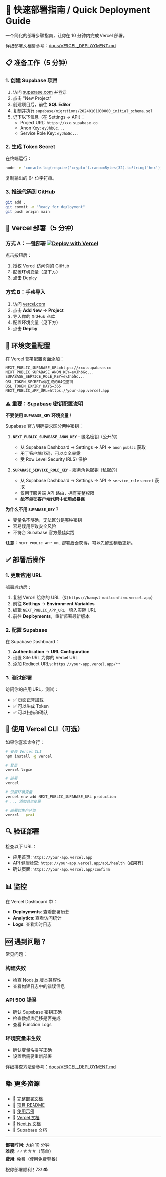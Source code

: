# 🚀 快速部署指南 / Quick Deployment Guide

一个简化的部署步骤指南，让你在 10 分钟内完成 Vercel 部署。

详细部署文档请参考：[docs/VERCEL_DEPLOYMENT.md](./docs/VERCEL_DEPLOYMENT.md)

## 📋 准备工作（5 分钟）

### 1. 创建 Supabase 项目

1. 访问 [supabase.com](https://supabase.com) 并登录
2. 点击 "New Project"
3. 创建项目后，前往 **SQL Editor**
4. 复制并执行 `supabase/migrations/20240101000000_initial_schema.sql`
5. 记下以下信息（在 Settings → API）：
   - Project URL: `https://xxx.supabase.co`
   - Anon Key: `eyJhbGc...`
   - Service Role Key: `eyJhbGc...`

### 2. 生成 Token Secret

在终端运行：

```bash
node -e "console.log(require('crypto').randomBytes(32).toString('hex'))"
```

复制输出的 64 位字符串。

### 3. 推送代码到 GitHub

```bash
git add .
git commit -m "Ready for deployment"
git push origin main
```

## 🚀 Vercel 部署（5 分钟）

### 方式 A：一键部署 [![Deploy with Vercel](https://vercel.com/button)](https://vercel.com/new/clone?repository-url=https://github.com/你的用户名/hamqsl-mailconfirm)

点击按钮后：
1. 授权 Vercel 访问你的 GitHub
2. 配置环境变量（见下方）
3. 点击 Deploy

### 方式 B：手动导入

1. 访问 [vercel.com](https://vercel.com)
2. 点击 **Add New** → **Project**
3. 导入你的 GitHub 仓库
4. 配置环境变量（见下方）
5. 点击 **Deploy**

## 🔑 环境变量配置

在 Vercel 部署配置页面添加：

```env
NEXT_PUBLIC_SUPABASE_URL=https://xxx.supabase.co
NEXT_PUBLIC_SUPABASE_ANON_KEY=eyJhbGc...
SUPABASE_SERVICE_ROLE_KEY=eyJhbGc...
QSL_TOKEN_SECRET=你生成的64位密钥
QSL_TOKEN_EXPIRY_DAYS=365
NEXT_PUBLIC_APP_URL=https://your-app.vercel.app
```

### ⚠️ 重要：Supabase 密钥配置说明

**不要使用 `SUPABASE_KEY` 环境变量！**

Supabase 官方明确要求区分两种密钥：

1. **`NEXT_PUBLIC_SUPABASE_ANON_KEY`** - 匿名密钥（公开的）
   - 从 Supabase Dashboard → Settings → API → `anon` `public` 获取
   - 用于客户端代码，可以安全暴露
   - 受 Row Level Security (RLS) 保护

2. **`SUPABASE_SERVICE_ROLE_KEY`** - 服务角色密钥（私密的）
   - 从 Supabase Dashboard → Settings → API → `service_role` `secret` 获取
   - 仅用于服务端 API 路由，拥有完整权限
   - **绝不能在客户端代码中使用或暴露**

**为什么不用 `SUPABASE_KEY`？**
- 变量名不明确，无法区分是哪种密钥
- 容易误用导致安全风险
- 不符合 Supabase 官方最佳实践

**注意**：`NEXT_PUBLIC_APP_URL` 部署后会获得，可以先留空稍后更新。

## ✅ 部署后操作

### 1. 更新应用 URL

部署成功后：
1. 复制 Vercel 给你的 URL（如 `https://hamqsl-mailconfirm.vercel.app`）
2. 前往 **Settings** → **Environment Variables**
3. 编辑 `NEXT_PUBLIC_APP_URL`，填入实际 URL
4. 前往 **Deployments**，重新部署最新版本

### 2. 配置 Supabase

在 Supabase Dashboard：
1. **Authentication** → **URL Configuration**
2. 设置 Site URL 为你的 Vercel URL
3. 添加 Redirect URLs: `https://your-app.vercel.app/**`

### 3. 测试部署

访问你的应用 URL，测试：
- ✅ 页面正常加载
- ✅ 可以生成 Token
- ✅ 可以扫描和确认

## 🎯 使用 Vercel CLI（可选）

如果你喜欢命令行：

```bash
# 安装 Vercel CLI
npm install -g vercel

# 登录
vercel login

# 部署
vercel

# 设置环境变量
vercel env add NEXT_PUBLIC_SUPABASE_URL production
# ... 添加其他变量

# 部署到生产环境
vercel --prod
```

## 🔍 验证部署

检查以下 URL：
- 应用首页: `https://your-app.vercel.app`
- API 健康检查: `https://your-app.vercel.app/api/health`（如果有）
- 确认页面: `https://your-app.vercel.app/confirm`

## 📊 监控

在 Vercel Dashboard 中：
- **Deployments**: 查看部署历史
- **Analytics**: 查看访问统计
- **Logs**: 查看实时日志

## 🆘 遇到问题？

常见问题：

### 构建失败
- 检查 Node.js 版本兼容性
- 查看构建日志中的错误信息

### API 500 错误
- 确认 Supabase 密钥正确
- 检查数据库迁移是否完成
- 查看 Function Logs

### 环境变量未生效
- 确认变量名拼写正确
- 设置后需要重新部署

详细排查方法请参考：[docs/VERCEL_DEPLOYMENT.md](./docs/VERCEL_DEPLOYMENT.md)

## 📚 更多资源

- 📖 [完整部署文档](./docs/VERCEL_DEPLOYMENT.md)
- 📖 [项目 README](./README.md)
- 📖 [使用示例](./docs/USAGE_EXAMPLE.md)
- 🔧 [Vercel 文档](https://vercel.com/docs)
- 🔧 [Next.js 文档](https://nextjs.org/docs)
- 🔧 [Supabase 文档](https://supabase.com/docs)

---

**部署时间**: 大约 10 分钟  
**难度**: ⭐⭐☆☆☆（简单）  
**费用**: 免费（使用免费套餐）

祝你部署顺利！73! 📻
